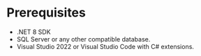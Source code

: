 # Prerequisites
- .NET 8 SDK
- SQL Server or any other compatible database.
- Visual Studio 2022 or Visual Studio Code with C# extensions.
